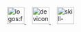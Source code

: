 <div align="left">
</div>
<div align="left"><a href="http://www.gamedev.net/page/resources/\_/technical/graphics-programming-and-theory/quadtrees-r1303">
    <img src="https://api.iconify.design/logos/facebook.svg" alt="logos:facebook" height="40" />
    </a>
    <img width="10" />
    <a href="http://www.gamedev.net/page/resources/\_/technical/graphics-programming-and-theory/quadtrees-r1303">
    <img src="https://api.iconify.design/devicon/linkedin.svg" alt="devicon:linkedin" height="40" />
    </a>
    <img width="10" />
    <a href="http://www.gamedev.net/page/resources/\_/technical/graphics-programming-and-theory/quadtrees-r1303">
    <img src="https://api.iconify.design/skill-icons/gmail-light.svg" alt="skill-icons:gmail-light" height="40" />
    </a>
</div>
